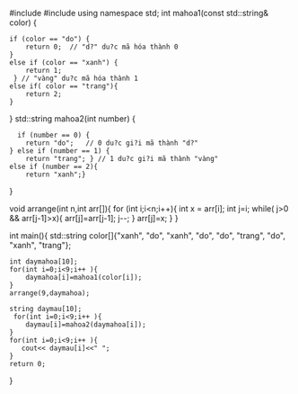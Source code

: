 #include<iostream>
#include<string>
using namespace std;
int  mahoa1(const std::string& color) {
    
    if (color == "do") {
        return 0;  // "d?" du?c mã hóa thành 0
    }
    else if (color == "xanh") {
        return 1; 
     } // "vàng" du?c mã hóa thành 1
    else if( color == "trang"){
        return 2;
    }
    
}
std::string mahoa2(int number) {
    
      if (number == 0) {
        return "do";   // 0 du?c gi?i mã thành "d?"
    } else if (number == 1) {
        return "trang"; } // 1 du?c gi?i mã thành "vàng"
    else if (number == 2){ 
        return "xanh";}
    
}
        
   

 void arrange(int n,int arr[]){
    for (int i;i<n;i++){
        int x = arr[i];
        int j=i;
        while( j>0 && arr[j-1]>x){
            arr[j]=arr[j-1];
            j--;
        }
        arr[j]=x;
    }
 }
 

int main(){
    std::string color[]{"xanh", "do", "xanh", "do", "do", "trang", "do", "xanh", "trang"};
   
    int daymahoa[10];
    for(int i=0;i<9;i++ ){
        daymahoa[i]=mahoa1(color[i]);
    }
    arrange(9,daymahoa);
    
    string daymau[10];
     for(int i=0;i<9;i++ ){
        daymau[i]=mahoa2(daymahoa[i]);
    }
    for(int i=0;i<9;i++ ){
       cout<< daymau[i]<<" ";
    }
    return 0;

}		
	

